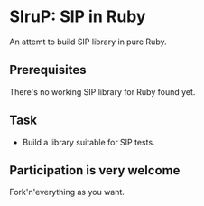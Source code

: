 # SIruP: SIP in Ruby

An attemt to build SIP library in pure Ruby.

## Prerequisites

There's no working SIP library for Ruby found yet.

## Task

 + Build a library suitable for SIP tests.

## Participation is very welcome

Fork'n'everything as you want.

